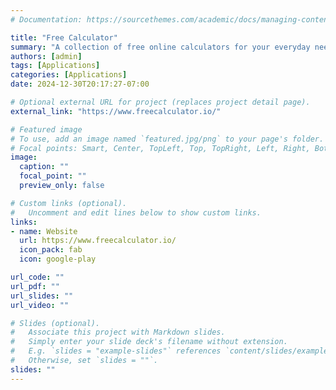 ```yaml
---
# Documentation: https://sourcethemes.com/academic/docs/managing-content/

title: "Free Calculator"
summary: "A collection of free online calculators for your everyday needs. Find calculators for financial, date, health, visa and other calculations."
authors: [admin]
tags: [Applications]
categories: [Applications]
date: 2024-12-30T20:17:27-07:00

# Optional external URL for project (replaces project detail page).
external_link: "https://www.freecalculator.io/"

# Featured image
# To use, add an image named `featured.jpg/png` to your page's folder.
# Focal points: Smart, Center, TopLeft, Top, TopRight, Left, Right, BottomLeft, Bottom, BottomRight.
image:
  caption: ""
  focal_point: ""
  preview_only: false

# Custom links (optional).
#   Uncomment and edit lines below to show custom links.
links:
- name: Website
  url: https://www.freecalculator.io/
  icon_pack: fab
  icon: google-play

url_code: ""
url_pdf: ""
url_slides: ""
url_video: ""

# Slides (optional).
#   Associate this project with Markdown slides.
#   Simply enter your slide deck's filename without extension.
#   E.g. `slides = "example-slides"` references `content/slides/example-slides.md`.
#   Otherwise, set `slides = ""`.
slides: ""
---
```


